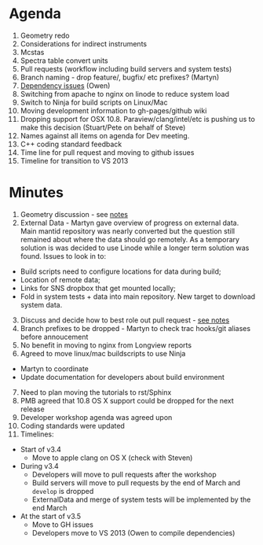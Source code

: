 Agenda
======
1. Geometry redo
 1. Considerations for indirect instruments
 2. Mcstas 
 3. Spectra table convert units
2. Pull requests (workflow including build servers and system tests)
3. Branch naming - drop feature/, bugfix/ etc prefixes? (Martyn)
4. [Dependency issues](https://github.com/mantidproject/documents/blob/master/Design/DependenciesAndRestructure.md) (Owen)
5. Switching from apache to nginx on linode to reduce system load
6. Switch to Ninja for build scripts on Linux/Mac
7. Moving development information to gh-pages/github wiki
8. Dropping support for OSX 10.8. Paraview/clang/intel/etc is pushing us to make this decision (Stuart/Pete on behalf of Steve)
9. Names against all items on agenda for Dev meeting. 
10. C++ coding standard feedback
11. Time line for pull request and moving to github issues
12. Timeline for transition to VS 2013

Minutes
=======
1. Geometry discussion - see [notes](../reports/IDFv2-notes.md)
2. External Data - Martyn gave overview of progress on external data. Main mantid repository was nearly converted but the question still remained about where the data should go remotely. As a temporary solution is was decided to use Linode while a longer term solution was found. Issues to look in to:
  * Build scripts need to configure locations for data during build;
  * Location of remote data;
  * Links for SNS dropbox that get mounted locally;
  * Fold in system tests + data into main repository. New target to download system data.
3. Discuss and decide how to best role out pull request - [see notes](TSC-meeting-2015-Pull-Request-Plan.md)
4. Branch prefixes to be dropped - Martyn to check trac hooks/git aliases before annoucement
5. No benefit in moving to nginx from Longview reports
6. Agreed to move linux/mac buildscripts to use Ninja
  * Martyn to coordinate
  * Update documentation for developers about build environment
7. Need to plan moving the tutorials to rst/Sphinx
8. PMB agreed that 10.8 OS X support could be dropped for the next release
9. Developer workshop agenda was agreed upon
10. Coding standards were updated
11. Timelines:
  * Start of v3.4
    * Move to apple clang on OS X (check with Steven)
  * During v3.4
    * Developers will move to pull requests after the workshop
    * Build servers will move to pull requests by the end of March and `develop` is dropped
    * ExternalData and merge of system tests will be implemented by the end March
  * At the start of v3.5
    * Move to GH issues
    * Developers move to VS 2013 (Owen to compile dependencies)
